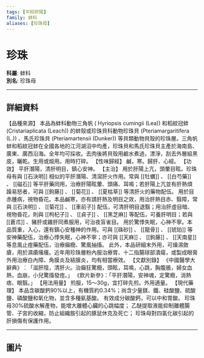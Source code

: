 ```yaml
---
tags: [平抑肝陽]
family: 蚌科
aliases: [珍珠母]
---
```


# 珍珠

**科屬**: 蚌科  
**別名**: 珍珠母  

---

## 詳細資料
【品種來源】
本品為蚌科動物三角帆 (
Hyriopsis cumingii
(Lea)) 和稻紋冠蚌 (Cristariaplicata (Leach)) 的蚌殼或珍珠貝科動物珍珠貝 (Pteriamargaritifera (L.)) 、馬氏珍珠貝 (Pteriamartensii (Dunker)) 等貝類動物貝殼的珍珠層。三角帆蚌和稻紋冠蚌在全國各地的江河湖沼中均產，珍珠貝和馬氏珍珠貝主產於海南島、廣東、廣西沿海。全年均可採收。去肉後將貝殼用鹼水煮過，漂淨，刮去外層組黑皮，曬乾。生用或煅用。用時打碎。
【性味歸經】
鹹，寒。歸肝、心經。
【功效】
平肝潛陽，清肝明目，鎮心安神。
【主治】
用於肝陽上亢，頭暈目眩。珍珠母有與 [[石決明]] 相似的平肝潛陽、清瀉肝火作用。常與 [[牡蠣]] 、 [[白芍藥]] 、 [[磁石]] 等平肝藥同用，治療肝陽眩暈、頭痛、耳鳴；若肝陽上亢並有肝熱煩躁易怒者，可與 [[鉤藤]] 、 [[菊花]] 、 [[夏枯草]] 等清肝火的藥物配伍。
用於目赤腫病，視物昏花。本品鹹寒，亦有請肝熱及明目之效，用治肝熱目赤、翳障，常與 [[石決明]] 、 [[菊花]] 、 [[車前子]] 配伍，可清肝明目退翳；用治肝虛目暗、視物昏花，則與 [[枸杞子]] 、 [[貞子]] 、 [[黑芝麻]] 等配伍，可養肝明目；若與 [[蒼朮]] 、豬肝或雞肝同煮服用，可治夜盲雀目。
用於驚悸失眠，心神不寧。本品質重，入心，還有鎮心安種神的作用。可與 [[硃砂]] 、 [[龍骨]] 、 [[琥珀]] 等安神藥配伍，治療心悸失眠，心神不寧；亦可與 [[天麻]] 、 [[鉤藤]] 、 [[天南星]] 等息風止痙藥配伍，治療癲癇、驚風抽搐。
此外，本品研細末外用，可燥濕斂瘡，用於濕瘡瘙癢。近年用珍珠層粉內服治療胃、十二指腸球部潰瘍，或製成眼膏外用治療白內障、角膜炎及結膜炎，均有相當療效。
【文獻別錄】
《中國醫學大辭典》︰「滋肝陰，清肝火。治癲狂驚癇，頭眩，耳鳴，心跳，胸腹脹，婦女血熱，血崩，小兒驚搐發痙。」
《飲片新參》：「平肝潛陽，安神魂，定驚癇，消熱痞、眼翳。」
【用法用量】
煎服，15～30g，宜打碎先煎。外用適量。
【現代藥理】
本品含碳酸鈣90%以上，有機質約0.34%；尚含少量鎂、鐵、硅酸鹽、硫酸鹽、磷酸鹽和氧化物，並含多種氨基酸。
有效成分碳酸鈣，可以中和胃酸。
珍珠母30%硫酸水解產物，能增大離體心臟的心跳幅度；
乙醚提取液能抑制離體腸管、子宮的收縮，防止組織胺引起的豚鼠休克及死亡；
珍珠母對四氯化碳引起的肝損傷有保護作用。

---

## 圖片
